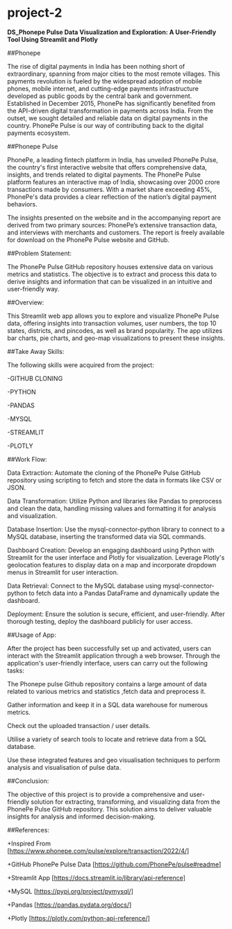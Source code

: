 # project-2

**DS_Phonepe Pulse Data Visualization and Exploration: A User-Friendly Tool Using Streamlit and Plotly**

##Phonepe

The rise of digital payments in India has been nothing short of extraordinary, spanning from major cities to the most remote villages. This payments revolution is fueled by the widespread adoption of mobile phones, mobile internet, and cutting-edge payments infrastructure developed as public goods by the central bank and government. Established in December 2015, PhonePe has significantly benefited from the API-driven digital transformation in payments across India. From the outset, we sought detailed and reliable data on digital payments in the country. PhonePe Pulse is our way of contributing back to the digital payments ecosystem.

##Phonepe Pulse

PhonePe, a leading fintech platform in India, has unveiled PhonePe Pulse, the country's first interactive website that offers comprehensive data, insights, and trends related to digital payments. The PhonePe Pulse platform features an interactive map of India, showcasing over 2000 crore transactions made by consumers. With a market share exceeding 45%, PhonePe's data provides a clear reflection of the nation’s digital payment behaviors.

The insights presented on the website and in the accompanying report are derived from two primary sources: PhonePe’s extensive transaction data, and interviews with merchants and customers. The report is freely available for download on the PhonePe Pulse website and GitHub.

##Problem Statement:

The PhonePe Pulse GitHub repository houses extensive data on various metrics and statistics. The objective is to extract and process this data to derive insights and information that can be visualized in an intuitive and user-friendly way.

##Overview:

This Streamlit web app allows you to explore and visualize PhonePe Pulse data, offering insights into transaction volumes, user numbers, the top 10 states, districts, and pincodes, as well as brand popularity. The app utilizes bar charts, pie charts, and geo-map visualizations to present these insights.

##Take Away Skills:

The following skills were acquired from the project:

-GITHUB CLONING

-PYTHON

-PANDAS

-MYSQL

-STREAMLIT

-PLOTLY

##Work Flow:

Data Extraction: Automate the cloning of the PhonePe Pulse GitHub repository using scripting to fetch and store the data in formats like CSV or JSON.

Data Transformation: Utilize Python and libraries like Pandas to preprocess and clean the data, handling missing values and formatting it for analysis and visualization.

Database Insertion: Use the mysql-connector-python library to connect to a MySQL database, inserting the transformed data via SQL commands.

Dashboard Creation: Develop an engaging dashboard using Python with Streamlit for the user interface and Plotly for visualization. Leverage Plotly's geolocation features to display data on a map and incorporate dropdown menus in Streamlit for user interaction.

Data Retrieval: Connect to the MySQL database using mysql-connector-python to fetch data into a Pandas DataFrame and dynamically update the dashboard.

Deployment: Ensure the solution is secure, efficient, and user-friendly. After thorough testing, deploy the dashboard publicly for user access.

##Usage of App:

After the project has been successfully set up and activated, users can interact with the Streamlit application through a web browser. Through the application's user-friendly interface, users can carry out the following tasks:

The Phonepe pulse Github repository contains a large amount of data related to various metrics and statistics ,fetch data and preprocess it.

Gather information and keep it in a SQL data warehouse for numerous metrics.

Check out the uploaded transaction / user details.

Utilise a variety of search tools to locate and retrieve data from a SQL database.

Use these integrated features and geo visualisation techniques to perform analysis and visualisation of pulse data.

##Conclusion:

The objective of this project is to provide a comprehensive and user-friendly solution for extracting, transforming, and visualizing data from the PhonePe Pulse GitHub repository. This solution aims to deliver valuable insights for analysis and informed decision-making.

##References:

+Inspired From [https://www.phonepe.com/pulse/explore/transaction/2022/4/]

+GitHub PhonePe Pulse Data [https://github.com/PhonePe/pulse#readme]

+Streamlit App [https://docs.streamlit.io/library/api-reference]

+MySQL [https://pypi.org/project/pymysql/]

+Pandas [https://pandas.pydata.org/docs/]

+Plotly [https://plotly.com/python-api-reference/]



